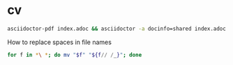 # cv

```bash
asciidoctor-pdf index.adoc && asciidoctor -a docinfo=shared index.adoc && firefox index.html
```

How to replace spaces in file names

```bash
for f in *\ *; do mv "$f" "${f// /_}"; done
```